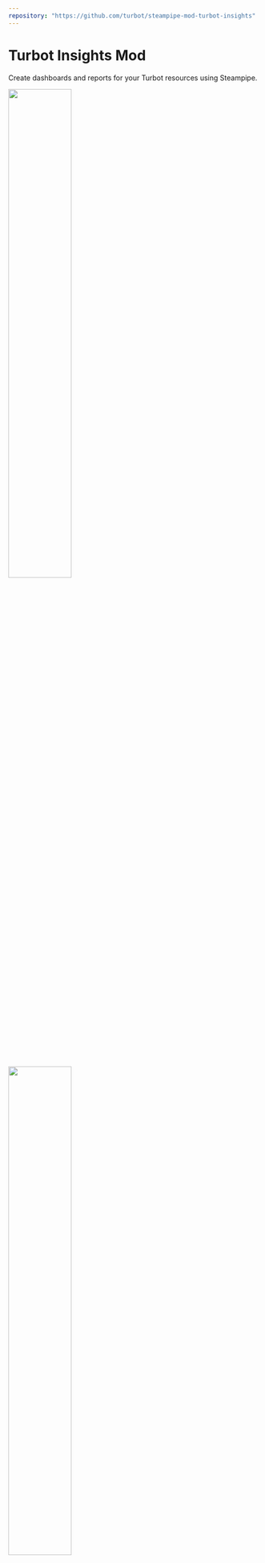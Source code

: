 ```yaml
---
repository: "https://github.com/turbot/steampipe-mod-turbot-insights"
---
```


# Turbot Insights Mod

Create dashboards and reports for your Turbot resources using Steampipe.

<img src="https://raw.githubusercontent.com/turbot/steampipe-mod-turbot-insights/main/docs/images/turbot_workspace_dashboard.png" width="50%" type="thumbnail"/>
<img src="https://raw.githubusercontent.com/turbot/steampipe-mod-turbot-insights/main/docs/images/turbot_mods_dashboard.png" width="50%" type="thumbnail"/>
<img src="https://raw.githubusercontent.com/turbot/steampipe-mod-turbot-insights/main/docs/images/turbot_controls_dashboard.png" width="50%" type="thumbnail"/>
<img src="https://raw.githubusercontent.com/turbot/steampipe-mod-turbot-insights/main/docs/images/turbot_type_installed_error_report.png" width="50%" type="thumbnail"/>

## Overview

Dashboards can help answer questions like:

- How many workspaces do I have?
- What is the TE version on each of these workspaces?
- How many accounts(AWS, Azure, GCP) do I have across all workspaces?
- How many controls are in Alert (error, alarm, invalid) state across all workspaces?
- How many controls have an age of x hours/days?
- How many mods are installed across all workspaces?

## References

[Turbot](https://turbot.com/v5) is a full-stack governance platform that automates discovery and remediation of your organization’s compliance, security, and operational objectives.

[Steampipe](https://steampipe.io) is an open source CLI to instantly query cloud APIs using SQL.

[Steampipe Mods](https://steampipe.io/docs/reference/mod-resources#mod) are collections of `named queries`, codified `controls` that can be used to test current configuration of your cloud resources against a desired configuration, and `dashboards` that organize and display key pieces of information.

## Documentation

- **[Dashboards →](https://hub.steampipe.io/mods/turbot/turbot_insights/dashboards)**

## Getting started

### Installation

Download and install Steampipe (https://steampipe.io/downloads). Or use Brew:

```sh
brew tap turbot/tap
brew install steampipe
```

Install the Turbot plugin with [Steampipe](https://steampipe.io):

```sh
steampipe plugin install turbot
```

Clone:

```sh
git clone https://github.com/turbot/steampipe-mod-turbot-insights.git
cd steampipe-mod-turbot-insights
```

### Usage

Start your dashboard server to get started:

```sh
steampipe dashboard
```

By default, the dashboard interface will then be launched in a new browser window at https://localhost:9194. From here, you can view dashboards and reports.

### Credentials

This mod uses the credentials configured in the [Steampipe Turbot plugin](https://hub.steampipe.io/plugins/turbot/turbot).

### Configuration

No extra configuration is required.

## Contributing

If you have an idea for additional dashboards or reports, or just want to help maintain and extend this mod ([or others](https://github.com/topics/steampipe-mod)) we would love you to join the community and start contributing.

- **[Join our Slack community →](https://steampipe.io/community/join)** and hang out with other Mod developers.

Please see the [contribution guidelines](https://github.com/turbot/steampipe/blob/main/CONTRIBUTING.md) and our [code of conduct](https://github.com/turbot/steampipe/blob/main/CODE_OF_CONDUCT.md). All contributions are subject to the [Apache 2.0 open source license](https://github.com/turbot/steampipe-mod-turbot-insights/blob/main/LICENSE).

Want to help but not sure where to start? Pick up one of the `help wanted` issues:

- [Steampipe](https://github.com/turbot/steampipe/labels/help%20wanted)
- [Turbot Insights Mod](https://github.com/turbot/steampipe-mod-turbot-insights/labels/help%20wanted)
